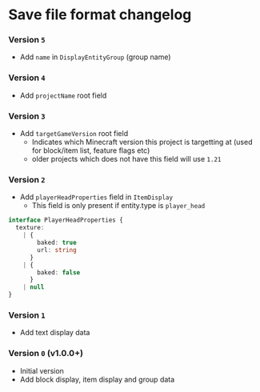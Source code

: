 # Save file format changelog

### Version `5`

- Add `name` in `DisplayEntityGroup` (group name)

### Version `4`

- Add `projectName` root field

### Version `3`

- Add `targetGameVersion` root field
  - Indicates which Minecraft version this project is targetting at (used for block/item list, feature flags etc)
  - older projects which does not have this field will use `1.21`

### Version `2`

- Add `playerHeadProperties` field in `ItemDisplay`
  - This field is only present if entity.type is `player_head`

```ts
interface PlayerHeadProperties {
  texture:
    | {
        baked: true
        url: string
      }
    | {
        baked: false
      }
    | null
}
```

### Version `1`

- Add text display data

### Version `0` (v1.0.0+)

- Initial version
- Add block display, item display and group data
